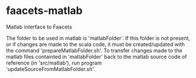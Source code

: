 faacets-matlab
==============

Matlab interface to Faacets

The folder to be used in matlab is 'matlabFolder'. If this folder is not present, or if changes are made to the scala code, it must be created/updated with the command 'prepareMatlabFolder.sh'. To transfer changes made to the matlab files containted in 'matlabFolder' back to the matlab source code of reference (in 'src/matlab'), run program 'updateSourceFromMatlabFolder.sh'.
